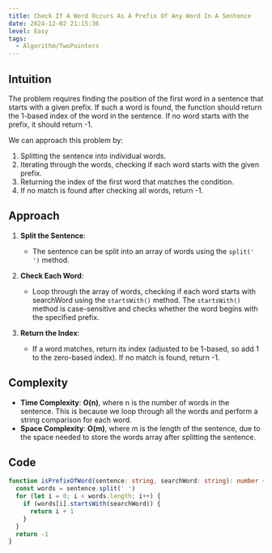 ```yaml
---
title: Check If A Word Occurs As A Prefix Of Any Word In A Sentence
date: 2024-12-02 21:15:36
level: Easy
tags: 
  - Algorithm/TwoPointers
---
```


## Intuition

The problem requires finding the position of the first word in a sentence that starts with a given prefix. If such a word is found, the function should return the 1-based index of the word in the sentence. If no word starts with the prefix, it should return -1.

We can approach this problem by:

1. Splitting the sentence into individual words.
2. Iterating through the words, checking if each word starts with the given prefix.
3. Returning the index of the first word that matches the condition.
4. If no match is found after checking all words, return -1.

## Approach

1. **Split the Sentence**:  
	- The sentence can be split into an array of words using the `split(' ')` method.

2. **Check Each Word**:  
	- Loop through the array of words, checking if each word starts with searchWord using the `startsWith()` method. The `startsWith()` method is case-sensitive and checks whether the word begins with the specified prefix.

3. **Return the Index**:  
	- If a word matches, return its index (adjusted to be 1-based, so add 1 to the zero-based index). If no match is found, return -1.

## Complexity

- **Time Complexity**: **O(n)**, where n is the number of words in the sentence. This is because we loop through all the words and perform a string comparison for each word.
- **Space Complexity**: **O(m)**, where m is the length of the sentence, due to the space needed to store the words array after splitting the sentence.

## Code

```ts
function isPrefixOfWord(sentence: string, searchWord: string): number {
  const words = sentence.split(' ') 
  for (let i = 0; i < words.length; i++) {
    if (words[i].startsWith(searchWord)) { 
      return i + 1 
    }
  }
  return -1 
}
```
